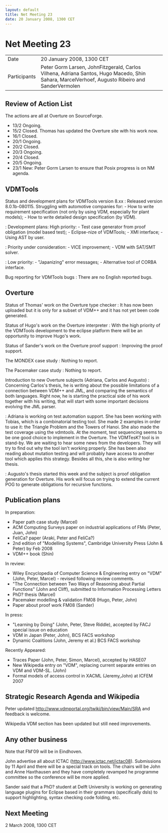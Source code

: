 ```yaml
---
layout: default
title: Net Meeting 23
date: 20 January 2008, 1300 CET
---
```


<script src="http://code.jquery.com/jquery-1.11.1.min.js">
</script>
<script src="/javascripts/edit.js"></script>
<script>setEditButonNm();</script>

# Net Meeting 23

|||
|---|---|
| Date | 20 January 2008, 1300 CET |
| Participants | Peter Gorm Larsen, JohnFitzgerald, Carlos Vilhena, Adriana Santos, Hugo Macedo, Shin Sahara, MarcelVerhoef, Augusto Ribeiro and SanderVermolen |

Review of Action List
---------------------

The actions are all at Overture on SourceForge.

-   13/2 Ongoing.
-   15/2 Closed. Thomas has updated the Overture site with his work now.
-   16/1 Closed.
-   20/1 Ongoing.
-   20/2 Closed.
-   20/3 Ongoing.
-   20/4 Closed.
-   20/5 Ongoing.
-   23/1 New: Peter Gorm Larsen to ensure that Posix progress is on NM
    agenda.

VDMTools
--------

Status and development plans for VDMTools version 8.xx
:   Released version 8.0.1b-080115. Struggling with automotive companies
    for:
    -   How to write requirement specification (not only by using VDM,
        especially for plant models);
    -   How to write detailed design specification (by VDM).

:   Development plans: High priority:
    -   Test case generator from proof obligation (model based test);
    -   Eclipse-nize of VDMTools;
    -   XMI interface;
    -   Using AST by user.

:   Priority under consideration:
    -   VICE improvement;
    -   VDM with SAT/SMT solver.

:   Low priority:
    -   "Japanizing" error messages;
    -   Alternative tool of CORBA interface.

<!-- -->

Bug reporting for VDMTools bugs
:   There are no English reported bugs.

Overture
--------

Status of Thomas' work on the Overture type checker
:   It has now been uploaded but it is only for a subset of VDM++ and it
    has not yet been code generated.

<!-- -->

Status of Hugo's work on the Overture interpreter
:   With the high priority of the VDMTools development to the eclipse
    platform there will be an opportunity to improve Hugo's work.

<!-- -->

Status of Sander's work on the Overture proof support
:   Improving the proof support.

<!-- -->

The MONDEX case study
:   Nothing to report.

<!-- -->

The Pacemaker case study
:   Nothing to report.

<!-- -->

Introduction to new Overture subjects (Adriana, Carlos and Augusto)
:   Concerning Carlos's thesis, he is writing about the possible
    limitations of a connection between VDM++ and JML, and comparing the
    semantics of both languages. Right now, he is starting the practical
    side of his work together with his writing, that will start with
    some important decisions evolving the JML parser.

<!-- -->

:   Adriana is working on test automation support. She has been working
    with Tobias, which is a combinatorial testing tool. She made 2
    examples in order to use it: the Triangle Problem and the Towers of
    Hanoi. She also made the test coverage using the vdmtools. At the
    moment, test sequencing seems to be one good choice to implement in
    the Overture. The VDMTesK? tool is in stand-by. We are waiting to
    hear some news from the developers. They will try to find out why
    the tool isn't working properly. She has been also reading about
    mutation testing and will probably have access to another tool which
    applies this strategy. Besides all this, she is also writing her
    thesis.

<!-- -->

:   Augusto's thesis started this week and the subject is proof
    obligation generation for Overture. His work will focus on trying to
    extend the current POG to generate obligations for recursive
    functions.

Publication plans
-----------------

In preparation:

-   Paper path case study (Marcel)
-   ACM Computing Surveys paper on industrial applications of FMs
    (Peter, Juan, John)
-   FeliCa? paper (Araki, Peter and FeliCa?)
-   2nd edition of "Modelling Systems", Cambridge University Press (John
    & Peter) by Feb 2008
-   VDM++ book (Shin)

In review:

-   Wiley Encyclopedia of Computer Science & Engineering entry on "VDM"
    (John, Peter, Marcel) - revised following review comments.
-   "The Connection between Two Ways of Reasoning about Partial
    Functions" (John and Cliff), submitted to Information Processing
    Letters
-   PhD? thesis (Marcel)
-   Pacemaker modelling & validation FM08 (Hugo, Peter, John)
-   Paper about proof work FM08 (Sander)

In press:

-   "Learning by Doing" (John, Peter, Steve Riddle), accepted by FACJ
    special issue on education
-   VDM in Japan (Peter, John), BCS FACS workshop
-   Dynamic Coalitions (John, Jeremy et al.) BCS FACS workshop

Recently Appeared:

-   Traces Paper (John, Peter, Simon, Marcel), accepted by HASE07
-   New Wikipedia entry on "VDM", replacing current separate entries on
    VDM and VDM-SL. (John)
-   Formal models of access control in XACML (Jeremy,John) at ICFEM 2007

Strategic Research Agenda and Wikipedia
---------------------------------------

Peter updated <http://www.vdmportal.org/twiki/bin/view/Main/SRA> and
feedback is welcome.

Wikipedia VDM section has been updated but still need improvements.

Any other business
------------------

Note that FM'09 will be in Eindhoven.

John advertise all about ICTAC (http://www.ictac.net/ictac08).
Submissions by 11 April and there will be a special track on tools. The
chairs will be John and Anne Haxthausen and they have completely
revamped he programme committee so the conference will be more applied.

Sander said that a PhD? student at Delft University is working on
generating language plugins for Eclipse based in their grammars
(specifically dsls) to support highlighting, syntax checking code
folding, etc.

Next Meeting
------------

2 March 2008, 1300 CET

   <div id="edit_page_div"></div>